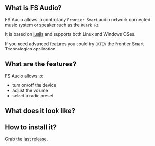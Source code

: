 ## What is FS Audio?

FS Audio allows to control any `Frontier Smart` audio network connected music system or speaker such as the `Ruark R3`.

It is based on [luajls](https://github.com/javalikescript/luajls) and supports both Linux and Windows OSes.

If you need advanced features you could try `OKTIV` the Frontier Smart Technologies application.

## What are the features?

FS Audio allows to:
* turn on/off the device
* adjust the volume
* select a radio preset

## What does it look like?



## How to install it?

Grab the [last release](https://github.com/javalikescript/fsaudio/releases/latest).
